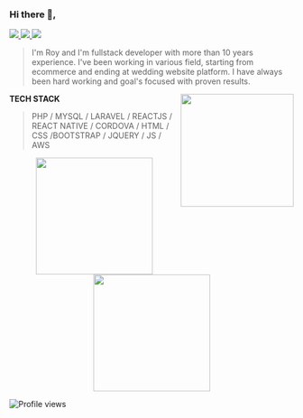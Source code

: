 ### Hi there 👋, 

<span align="left">
  <a href="https://www.linkedin.com/in/royyan-nobeel/">
    <img src="https://img.shields.io/badge/-Royyan_Nobeel-blue?style=flat-square&logo=Linkedin&logoColor=white&link=https://www.linkedin.com/in/royyan-nobeel/" />
  </a>
  <a href="mailto:rnobeel@gmail.com">
    <img src="https://img.shields.io/badge/-rnobeel@gmail.com-c14438?style=flat-square&logo=Gmail&logoColor=white&link=mailto:rnobeel@gmail.com" />
  </a>
  <a href="https://github.com/blackbuble/?tab=follow">
    <img src="https://img.shields.io/github/followers/blackbuble?label=Follow&style=social" />
  </a>
</span>

<blockquote>I'm Roy and I'm fullstack developer with more than 10 years experience. I've been working in various field, starting from ecommerce and ending at wedding website platform. I have always been hard working and goal's focused with proven results.</blockquote>

<a target="_blank" rel="noopener noreferrer" href="https://user-images.githubusercontent.com/5713670/87202985-820dcb80-c2b6-11ea-9f56-7ec461c497c3.gif"><img align="right" src="https://user-images.githubusercontent.com/5713670/87202985-820dcb80-c2b6-11ea-9f56-7ec461c497c3.gif" width="200&quot;" style="max-width: 100%;"></a>


<strong>TECH STACK</strong> 
<blockquote>PHP / MYSQL / LARAVEL / REACTJS / REACT NATIVE / CORDOVA / HTML / CSS /BOOTSTRAP / JQUERY / JS / AWS</blockquote>

<p align="center">
<img height="207em" src="https://github-readme-stats.vercel.app/api?username=blackbuble&show_icons=true&count_private=true&line_height=28&hide_border=1&include_all_commits=true&role=OWNER,COLLABORATOR" align = "center"/>  
<img height="207em" src="https://github-readme-stats.vercel.app/api/top-langs/?username=blackbuble&layout=compact&langs_count=10&hide_border=1&role=ORGANIZATION_MEMBER,OWNER,COLLABORATOR" align = "center"/>

</p>


![Profile views](https://gpvc.arturio.dev/blackbuble)  

<!--
**blackbuble/blackbuble** is a ✨ _special_ ✨ repository because its `README.md` (this file) appears on your GitHub profile.

Here are some ideas to get you started:

- 🔭 I’m currently working on ...
- 🌱 I’m currently learning ...
- 👯 I’m looking to collaborate on ...
- 🤔 I’m looking for help with ...
- 💬 Ask me about ...
- 📫 How to reach me: ...
- 😄 Pronouns: ...
- ⚡ Fun fact: ...
-->

